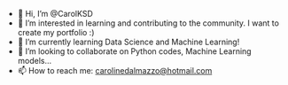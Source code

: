 - 👋 Hi, I’m @CarolKSD
- 👀 I’m interested in learning and contributing to the community. I want to create my portfolio :)
- 🌱 I’m currently learning Data Science and Machine Learning!
- 💞️ I’m looking to collaborate on Python codes, Machine Learning models...
- 📫 How to reach me: carolinedalmazzo@hotmail.com

<!---
CarolKSD/CarolKSD is a ✨ special ✨ repository because its `README.md` (this file) appears on your GitHub profile.
You can click the Preview link to take a look at your changes.
--->
